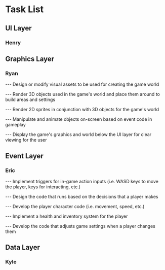 # **Task List**

## **UI Layer**
### **Henry**

## **Graphics Layer**
### **Ryan**
--- Design or modify visual assets to be used for creating the game world

--- Render 3D objects used in the game's world and place them around to build areas and settings

--- Render 2D sprites in conjunction with 3D objects for the game's world

--- Manipulate and animate objects on-screen based on event code in gameplay

--- Display the game's graphics and world below the UI layer for clear viewing for the user

## **Event Layer**
### **Eric**
--- Implement triggers for in-game action inputs (i.e. WASD keys to move the player, keys for interacting, etc.)

--- Design the code that runs based on the decisions that a player makes

--- Develop the player character code (i.e. movement, speed, etc.)

--- Implement a health and inventory system for the player

--- Develop the code that adjusts game settings when a player changes them

## **Data Layer**
### **Kyle**
